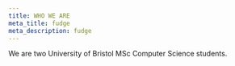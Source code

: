 ```yaml
---
title: WHO WE ARE
meta_title: fudge
meta_description: fudge
---
```

We are two University of Bristol MSc Computer Science students.